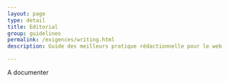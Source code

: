 ```yaml
---
layout: page
type: detail
title: Editorial
group: guidelines
permalink: /exigences/writing.html
description: Guide des meilleurs pratique rédactionnelle pour le web

---
```


A documenter

